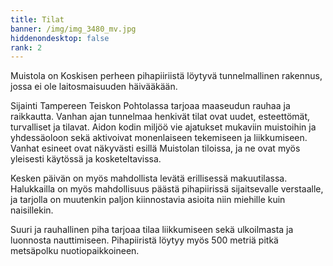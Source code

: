 ```yaml
---
title: Tilat
banner: /img/img_3480_mv.jpg
hiddenondesktop: false
rank: 2
---
```

Muistola on Koskisen perheen pihapiiriistä löytyvä tunnelmallinen rakennus, jossa ei ole laitosmaisuuden häivääkään. 

Sijainti Tampereen Teiskon Pohtolassa tarjoaa maaseudun rauhaa ja raikkautta. Vanhan ajan tunnelmaa henkivät tilat ovat uudet, esteettömät, turvalliset ja tilavat. Aidon kodin miljöö vie ajatukset mukaviin muistoihin ja yhdessäoloon sekä aktivoivat monenlaiseen tekemiseen ja liikkumiseen. Vanhat esineet ovat näkyvästi esillä Muistolan tiloissa, ja ne ovat myös yleisesti käytössä ja kosketeltavissa.

Kesken päivän on myös mahdollista levätä erillisessä makuutilassa. Halukkailla on myös mahdollisuus päästä pihapiirissä sijaitsevalle verstaalle, ja tarjolla on muutenkin paljon kiinnostavia asioita niin miehille kuin naisillekin. 

Suuri ja rauhallinen piha tarjoaa tilaa liikkumiseen sekä ulkoilmasta ja luonnosta nauttimiseen. Pihapiiristä löytyy myös 500 metriä pitkä metsäpolku nuotiopaikkoineen.
